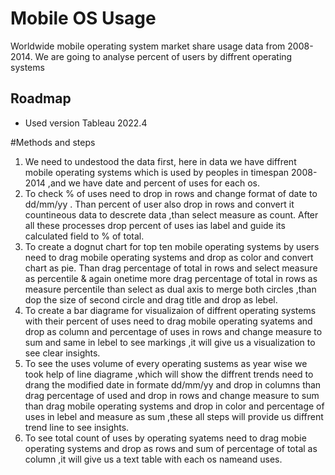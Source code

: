 
# Mobile OS Usage
Worldwide mobile operating system market share usage data from 2008-2014. We are going to analyse percent of users by diffrent operating systems

## Roadmap

- Used version Tableau 2022.4

#Methods and steps
1. We need to undestood the data first, here in data we have diffrent mobile operating systems which is used by peoples in timespan 2008-2014 ,and we have date and percent of uses for each os.
2. To check % of uses need to drop in rows and change format of date to dd/mm/yy . Than percent of user also drop in rows and convert it countineous data to descrete data ,than select measure as count. After all these processes drop percent of uses ias label and guide its calculated field to % of total.
3. To create a dognut chart for top ten mobile operating systems by users need to drag mobile operating systems and drop as color and convert chart as pie. Than drag percentage of total in rows and select measure as percentile & again onetime more drag percentage of total in rows as measure percentile than select as dual axis to merge both circles ,than dop the size of second circle and drag title and drop as lebel.
4. To create a bar diagrame for visualizaion of diffrent operating systems with their percent of uses need to drag mobile operating syatems and drop as column and percentage of uses in rows and change measure to sum and same in lebel to see markings ,it will give us a visualization to see clear insights.
5. To see the uses volume of every operating sustems as year wise we took help of line diagrame ,which will show the diffrent trends need to drang the modified date in formate dd/mm/yy and drop in columns than drag percentage of used and drop in rows and change measure to sum than drag mobile operating systems and drop in color and percentage of uses in lebel and measure as sum ,these all steps will provide us diffrent trend line to see insights.
6. To see total count of uses by operating syatems need to drag mobie operating systems  and drop as rows and sum of percentage of total as column ,it will give us a text table with each os nameand uses.

